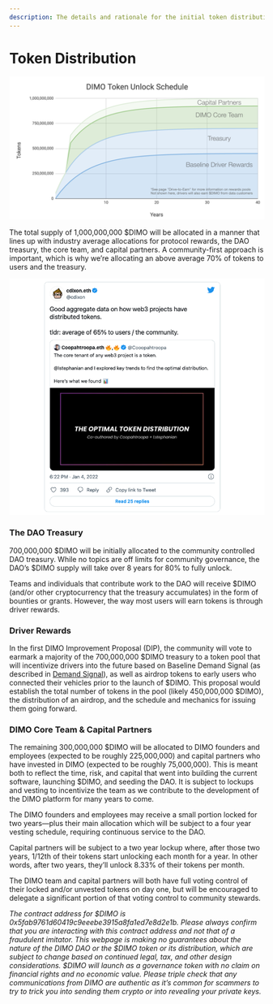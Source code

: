 ```yaml
---
description: The details and rationale for the initial token distribution
---
```


# Token Distribution

![Chart depicting approximately when tokens will unlock for various token pools](<../.gitbook/assets/token unlock@2x (1).png>)

The total supply of 1,000,000,000 $DIMO will be allocated in a manner that lines up with industry average allocations for protocol rewards, the DAO treasury, the core team, and capital partners. A community-first approach is important, which is why we’re allocating an above average 70% of tokens to users and the treasury.

![](<../.gitbook/assets/Screen Shot 2022-01-05 at 3.44.08 PM.png>)

### The DAO Treasury

700,000,000 $DIMO will be initially allocated to the community controlled DAO treasury. While no topics are off limits for community governance, the DAO’s $DIMO supply will take over 8 years for 80% to fully unlock.

Teams and individuals that contribute work to the DAO will receive $DIMO (and/or other cryptocurrency that the treasury accumulates) in the form of bounties or grants. However, the way most users will earn tokens is through driver rewards.&#x20;

### Driver Rewards

In the first DIMO Improvement Proposal (DIP), the community will vote to earmark a majority of the 700,000,000 $DIMO treasury to a token pool that will incentivize drivers into the future based on Baseline Demand Signal (as described in [Demand Signal](drive-to-earn.md)), as well as airdrop tokens to early users who connected their vehicles prior to the launch of $DIMO. This proposal would establish the total number of tokens in the pool (likely 450,000,000 $DIMO), the distribution of an airdrop, and the schedule and mechanics for issuing them going forward.

### DIMO Core Team & Capital Partners&#x20;

The remaining 300,000,000 $DIMO will be allocated to DIMO founders and employees (expected to be roughly 225,000,000) and capital partners who have invested in DIMO (expected to be roughly 75,000,000). This is meant both to reflect the time, risk, and capital that went into building the current software, launching $DIMO, and seeding the DAO. It is subject to lockups and vesting to incentivize the team as we contribute to the development of the DIMO platform for many years to come.

The DIMO founders and employees may receive a small portion locked for two years—plus their main allocation which will be subject to a four year vesting schedule, requiring continuous service to the DAO.

Capital partners will be subject to a two year lockup where, after those two years, 1/12th of their tokens start unlocking each month for a year. In other words, after two years, they’ll unlock 8.33% of their tokens per month.

The DIMO team and capital partners will both have full voting control of their locked and/or unvested tokens on day one, but will be encouraged to delegate a significant portion of that voting control to community stewards.

_The contract address for $DIMO is 0x5fab9761d60419c9eeebe3915a8fa1ed7e8d2e1b. Please always confirm that you are interacting with this contract address and not that of a fraudulent imitator. This webpage is making no guarantees about the nature of the DIMO DAO or the $DIMO token or its distribution, which are subject to change based on continued legal, tax, and other design considerations. $DIMO will launch as a governance token with no claim on financial rights and no economic value. Please triple check that any communications from DIMO are authentic as it’s common for scammers to try to trick you into sending them crypto or into revealing your private keys._
